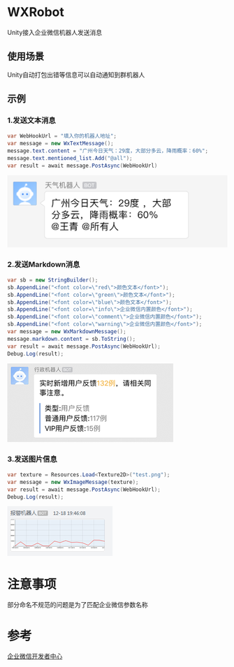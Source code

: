 # WXRobot
Unity接入企业微信机器人发送消息

## 使用场景
Unity自动打包出错等信息可以自动通知到群机器人

## 示例
### 1.发送文本消息
```csharp
var WebHookUrl = "填入你的机器人地址";
var message = new WxTextMessage();
message.text.content = "广州今日天气：29度，大部分多云，降雨概率：60%";
message.text.mentioned_list.Add("@all");
var result = await message.PostAsync(WebHookUrl)
```
![图片](./Doc/TextMessage.png)

### 2.发送Markdown消息
```csharp
var sb = new StringBuilder();
sb.AppendLine("<font color=\"red\">颜色文本</font>");
sb.AppendLine("<font color=\"green\">颜色文本</font>");
sb.AppendLine("<font color=\"blue\">颜色文本</font>");
sb.AppendLine("<font color=\"info\">企业微信内置颜色</font>");
sb.AppendLine("<font color=\"comment\">企业微信内置颜色</font>");
sb.AppendLine("<font color=\"warning\">企业微信内置颜色</font>");
var message = new WxMarkdownMessage();
message.markdown.content = sb.ToString();
var result = await message.PostAsync(WebHookUrl);
Debug.Log(result);
```
![图片](./Doc/MarkdownMessage.png)

### 3.发送图片信息
```csharp
var texture = Resources.Load<Texture2D>("test.png");
var message = new WxImageMessage(texture);
var result = await message.PostAsync(WebHookUrl);
Debug.Log(result);
```
![图片](./Doc/ImageMessage.png)

# 注意事项
部分命名不规范的问题是为了匹配企业微信参数名称

# 参考
[企业微信开发者中心](https://developer.work.weixin.qq.com/document/path/91770)
